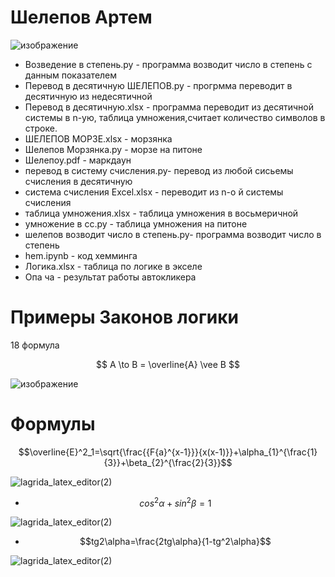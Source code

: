 # Шелепов Артем 
![изображение](https://user-images.githubusercontent.com/114554364/197395302-b6250a05-98df-425b-8b4a-f1d61307201b.png)
- Возведение в степень.py - программа возводит число в степень с данным показателем
- Перевод в десятичную ШЕЛЕПОВ.py - прогрмма переводит в десятичную из недесятичной
- Перевод в десятичную.xlsx - программа переводит из десятичной системы в n-ую, таблица умножения,считает количество символов в строке.
- ШЕЛЕПОВ МОРЗЕ.xlsx - морзянка 
- Шелепов Морзянка.py - морзе на питоне
- Шелепоу.pdf - маркдаун
- перевод в систему счисления.py- перевод из любой сисьемы счисления в десятичную
- система счисления Excel.xlsx - переводит из n-о й системы счисления
- таблица умножения.xlsx - таблица умножения в восьмеричной
- умножение в сс.py - таблица умножения на питоне
- шелепов возводит число в степень.py- программа возводит число в степень
- hem.ipynb - код хемминга
- Логика.xlsx - таблица по логике в экселе
- Опа ча - результат работы автокликера

# Примеры Законов логики
18 формула

$$ A \to  B = \overline{A} \vee B $$

![изображение](https://user-images.githubusercontent.com/114554364/198190763-b8430c42-6bba-4e1d-a82f-616e9e9a346a.png)
# Формулы

 $$\overline{E}^2_1=\sqrt{\frac{{F{a}^{x-1}}}{x(x-1)}}+\alpha_{1}^{\frac{1}{3}}+\beta_{2}^{\frac{2}{3}}$$

![lagrida_latex_editor(2)](https://user-images.githubusercontent.com/114554364/200735597-b2fdbc1b-593b-4851-86f0-1d583a3bceac.png)

+ $$cos^2\alpha+sin^2\beta=1$$

![lagrida_latex_editor(2)](https://user-images.githubusercontent.com/114554364/200733304-a281f4f3-2da9-4d02-a344-9d292be190cb.png)

+ $$tg2\alpha=\frac{2tg\alpha}{1-tg^2\alpha}$$

![lagrida_latex_editor(2)](https://user-images.githubusercontent.com/114554364/200733756-2193c648-c4e6-4c38-aafe-f55ec86bca85.png)





